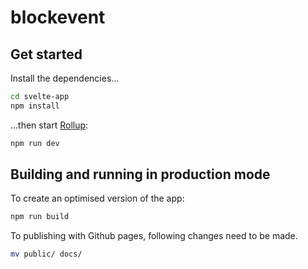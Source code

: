 # blockevent

## Get started

Install the dependencies...

```bash
cd svelte-app
npm install
```

...then start [Rollup](https://rollupjs.org):

```bash
npm run dev
```

## Building and running in production mode

To create an optimised version of the app:

```bash
npm run build
```

To publishing with Github pages, following changes need to be made.

```bash
mv public/ docs/
```